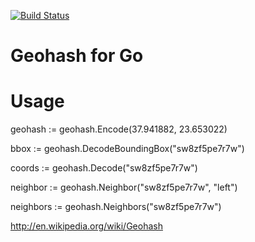 [![Build Status](https://travis-ci.org/fanixk/geohash.svg?branch=travis)](https://travis-ci.org/fanixk/geohash)

# Geohash for Go

# Usage

geohash := geohash.Encode(37.941882, 23.653022)

bbox := geohash.DecodeBoundingBox("sw8zf5pe7r7w")

coords := geohash.Decode("sw8zf5pe7r7w")

neighbor := geohash.Neighbor("sw8zf5pe7r7w", "left")

neighbors := geohash.Neighbors("sw8zf5pe7r7w")

http://en.wikipedia.org/wiki/Geohash
